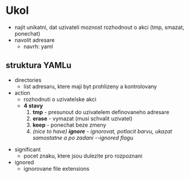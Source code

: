 # Ukol

- najit unikatni, dat uzivateli moznost rozhodnout o akci (tmp, smazat, ponechat)
- navolit adresare
  - navrh: yaml

## struktura YAMLu

- directories
  - list adresaru, ktere maji byt prohlizeny a kontrolovany
- action
  - rozhodnuti o uzivatelske akci
  - **4 stavy**
    1. **tmp** - presunout do uzivatelem definovaneho adresare
    2. **erase** - vymazat (musi schvalit uzivatel)
    3. **keep** - ponechat beze zmeny
    4. *(nice to have) **ignore** - ignorovat, potlacit barvu, ukazat samostatne a po zadani --ignored flagu*

* significant
  * pocet znaku, ktere jsou dulezite pro rozpoznani
* ignored
  * ignorovane file extensions
